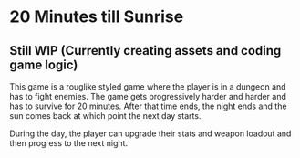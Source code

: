 # 20 Minutes till Sunrise
## Still WIP (Currently creating assets and coding game logic)
This game is a rouglike styled game where the player is in a dungeon and has to fight enemies. The game gets progressively harder and harder and has to survive for 20 minutes. After that time ends, the night ends and the sun comes back at which point the next day starts. 

During the day, the player can upgrade their stats and weapon loadout and then progress to the next night. 
